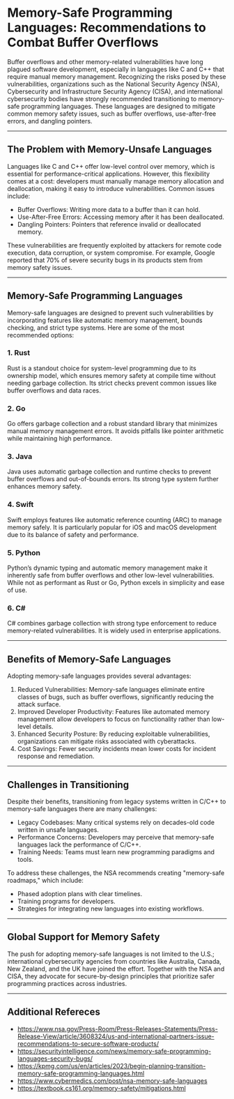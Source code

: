 # Memory-Safe Programming Languages: Recommendations to Combat Buffer Overflows

Buffer overflows and other memory-related vulnerabilities have long plagued software development, especially in languages like C and C++ that require manual memory management. Recognizing the risks posed by these vulnerabilities, organizations such as the National Security Agency (NSA), Cybersecurity and Infrastructure Security Agency (CISA), and international cybersecurity bodies have strongly recommended transitioning to memory-safe programming languages. These languages are designed to mitigate common memory safety issues, such as buffer overflows, use-after-free errors, and dangling pointers.

---

## The Problem with Memory-Unsafe Languages

Languages like C and C++ offer low-level control over memory, which is essential for performance-critical applications. However, this flexibility comes at a cost: developers must manually manage memory allocation and deallocation, making it easy to introduce vulnerabilities. Common issues include:
- Buffer Overflows: Writing more data to a buffer than it can hold.
- Use-After-Free Errors: Accessing memory after it has been deallocated.
- Dangling Pointers: Pointers that reference invalid or deallocated memory.

These vulnerabilities are frequently exploited by attackers for remote code execution, data corruption, or system compromise. For example, Google reported that 70% of severe security bugs in its products stem from memory safety issues.

---

## Memory-Safe Programming Languages

Memory-safe languages are designed to prevent such vulnerabilities by incorporating features like automatic memory management, bounds checking, and strict type systems. Here are some of the most recommended options:

### 1. Rust
Rust is a standout choice for system-level programming due to its ownership model, which ensures memory safety at compile time without needing garbage collection. Its strict checks prevent common issues like buffer overflows and data races.

### 2. Go
Go offers garbage collection and a robust standard library that minimizes manual memory management errors. It avoids pitfalls like pointer arithmetic while maintaining high performance.

### 3. Java
Java uses automatic garbage collection and runtime checks to prevent buffer overflows and out-of-bounds errors. Its strong type system further enhances memory safety.

### 4. Swift
Swift employs features like automatic reference counting (ARC) to manage memory safely. It is particularly popular for iOS and macOS development due to its balance of safety and performance.

### 5. Python
Python’s dynamic typing and automatic memory management make it inherently safe from buffer overflows and other low-level vulnerabilities. While not as performant as Rust or Go, Python excels in simplicity and ease of use.

### 6. C#
C# combines garbage collection with strong type enforcement to reduce memory-related vulnerabilities. It is widely used in enterprise applications.

---

## Benefits of Memory-Safe Languages

Adopting memory-safe languages provides several advantages:
1. Reduced Vulnerabilities: Memory-safe languages eliminate entire classes of bugs, such as buffer overflows, significantly reducing the attack surface.
2. Improved Developer Productivity: Features like automated memory management allow developers to focus on functionality rather than low-level details.
3. Enhanced Security Posture: By reducing exploitable vulnerabilities, organizations can mitigate risks associated with cyberattacks.
4. Cost Savings: Fewer security incidents mean lower costs for incident response and remediation.

---

## Challenges in Transitioning

Despite their benefits, transitioning from legacy systems written in C/C++ to memory-safe languages there are many challenges:
- Legacy Codebases: Many critical systems rely on decades-old code written in unsafe languages.
- Performance Concerns: Developers may perceive that memory-safe languages lack the performance of C/C++.
- Training Needs: Teams must learn new programming paradigms and tools.

To address these challenges, the NSA recommends creating "memory-safe roadmaps," which include:
- Phased adoption plans with clear timelines.
- Training programs for developers.
- Strategies for integrating new languages into existing workflows.

---

## Global Support for Memory Safety

The push for adopting memory-safe languages is not limited to the U.S.; international cybersecurity agencies from countries like Australia, Canada, New Zealand, and the UK have joined the effort. Together with the NSA and CISA, they advocate for secure-by-design principles that prioritize safer programming practices across industries.

---

## Additional Refereces

- https://www.nsa.gov/Press-Room/Press-Releases-Statements/Press-Release-View/article/3608324/us-and-international-partners-issue-recommendations-to-secure-software-products/
- https://securityintelligence.com/news/memory-safe-programming-languages-security-bugs/
- https://kpmg.com/us/en/articles/2023/begin-planning-transition-memory-safe-programming-languages.html
- https://www.cybermedics.com/post/nsa-memory-safe-languages
- https://textbook.cs161.org/memory-safety/mitigations.html
